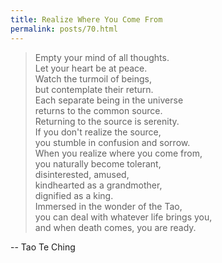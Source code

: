```yaml
---
title: Realize Where You Come From
permalink: posts/70.html
---
```


> Empty your mind of all thoughts.<br>
Let your heart be at peace.<br>
Watch the turmoil of beings,<br>
but contemplate their return.<br>
Each separate being in the universe<br>
returns to the common source.<br>
Returning to the source is serenity.<br>
If you don't realize the source,<br>
you stumble in confusion and sorrow.<br>
When you realize where you come from,<br>
you naturally become tolerant,<br>
disinterested, amused,<br>
kindhearted as a grandmother,<br>
dignified as a king.<br>
Immersed in the wonder of the Tao,<br>
you can deal with whatever life brings you,<br>
and when death comes, you are ready.

-- Tao Te Ching